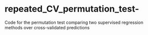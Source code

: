# repeated_CV_permutation_test-
Code for the permutation test comparing two supervised regression methods over cross-validated predictions
